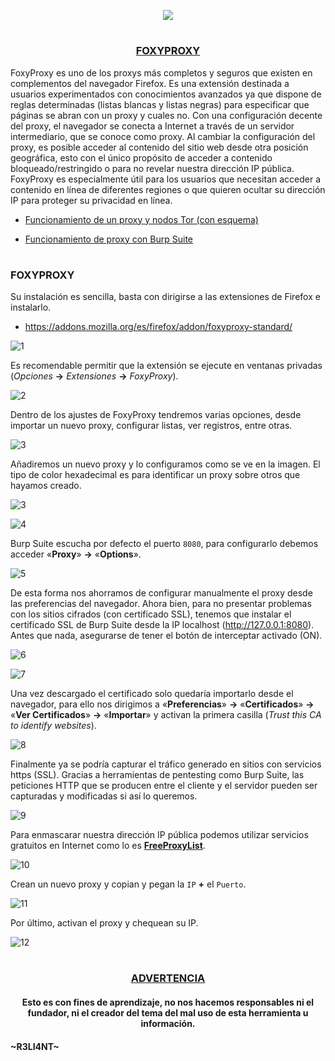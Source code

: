 <p align="center">
  <a href="https://github.com/DenverCoder1/readme-typing-svg"><img src="https://readme-typing-svg.herokuapp.com?size=19&color=13F700&lines=https://readme-typing-svg.herokuapp.com?font=Fira+Code&pause=1000&color=13F700&width=600&lines=Configurar+FoxyProxy+para+Burp+Suite+con+certificado+SSL"></a>
</p>

<h1 align="center"></h1>

<h3 align="center"><ins>FOXYPROXY</ins></h3>

FoxyProxy es uno de los proxys más completos y seguros que existen en complementos del navegador Firefox. Es una extensión destinada a usuarios experimentados con conocimientos avanzados ya que dispone de reglas determinadas (listas blancas y listas negras) para especificar que páginas se abran con un proxy y cuales no. Con una configuración decente del proxy, el navegador se conecta a Internet a través de un servidor intermediario, que se conoce como proxy. Al cambiar la configuración del proxy, es posible acceder al contenido del sitio web desde otra posición geográfica, esto con el único propósito de acceder a contenido bloqueado/restringido o para no revelar nuestra dirección IP pública. FoxyProxy es especialmente útil para los usuarios que necesitan acceder a contenido en línea de diferentes regiones o que quieren ocultar su dirección IP para proteger su privacidad en línea.

- <a href="https://github.com/R3LI4NT/articulos/blob/main/Seguridad/Anonimato/GNU-Linux/proxychains_tor.md">Funcionamiento de un proxy y nodos Tor (con esquema)</a>

- <a href="https://github.com/R3LI4NT/articulos/blob/main/Pentesting/WEB/fileUpload.md">Funcionamiento de proxy con Burp Suite</a>
 
<h1 align="center"></h1>

### FOXYPROXY

Su instalación es sencilla, basta con dirigirse a las extensiones de Firefox e instalarlo.

- https://addons.mozilla.org/es/firefox/addon/foxyproxy-standard/

![1](https://user-images.githubusercontent.com/75953873/212214528-62b6add9-fa9b-4cb3-8fa0-2fe3159308f1.png)

Es recomendable permitir que la extensión se ejecute en ventanas privadas (_Opciones_ **->** _Extensiones_ **->** _FoxyProxy_).

![2](https://user-images.githubusercontent.com/75953873/212215729-c57b191f-50d2-4ba6-9a65-7abcd43b6131.png)

Dentro de los ajustes de FoxyProxy tendremos varias opciones, desde importar un nuevo proxy, configurar listas, ver registros, entre otras.

![3](https://user-images.githubusercontent.com/75953873/212216304-33bd5865-6adb-4a7e-99a2-973a468aca29.png)

Añadiremos un nuevo proxy y lo configuramos como se ve en la imagen. El tipo de color hexadecimal es para identificar un proxy sobre otros que hayamos creado.

![3](https://user-images.githubusercontent.com/75953873/212576414-3a011bfa-f22a-4bb5-bcdf-37442e2befab.png)

![4](https://user-images.githubusercontent.com/75953873/212576576-1c1b61a2-67f0-4934-afa8-7c6f0ad85108.png)

Burp Suite escucha por defecto el puerto `8080`, para configurarlo debemos acceder «**Proxy**» **->** «**Options**».

![5](https://user-images.githubusercontent.com/75953873/212576929-0c32f9eb-f5a4-4102-8c1f-3d265394e81a.png)

De esta forma nos ahorramos de configurar manualmente el proxy desde las preferencias del navegador. Ahora bien, para no presentar problemas con los sitios cifrados (con certificado SSL), tenemos que instalar el certificado SSL de Burp Suite desde la IP localhost (http://127.0.0.1:8080). Antes que nada, asegurarse de tener el botón de interceptar activado (ON).

![6](https://user-images.githubusercontent.com/75953873/212577326-76b5d35e-1dc1-4d8f-b57e-834e882e7d7a.png)

![7](https://user-images.githubusercontent.com/75953873/212577399-9251c23d-a4a2-4ec1-9024-ab898c8de268.png)

Una vez descargado el certificado solo quedaría importarlo desde el navegador, para ello nos dirigimos a «**Preferencias**» **->** «**Certificados**» **->** «**Ver Certificados**» **->** «**Importar**» y activan la primera casilla (_Trust this CA to identify websites_).

![8](https://user-images.githubusercontent.com/75953873/212577663-50c2b092-beaa-4bd4-aa39-1a842940335d.png)

Finalmente ya se podría capturar el tráfico generado en sitios con servicios https (SSL). Gracias a herramientas de pentesting como Burp Suite, las peticiones HTTP que se producen entre el cliente y el servidor pueden ser capturadas y modificadas si así lo queremos.

![9](https://user-images.githubusercontent.com/75953873/212578614-3cc978f1-9e4e-48a2-a428-fd4427b7ced6.png)

Para enmascarar nuestra dirección IP pública podemos utilizar servicios gratuitos en Internet como lo es <a href="https://www.freeproxylists.net/">**FreeProxyList**</a>.

![10](https://user-images.githubusercontent.com/75953873/212580621-e12a0464-1445-432a-ba09-60caf5e40dc2.png)

Crean un nuevo proxy y copian y pegan la `IP` **+** el `Puerto`.

![11](https://user-images.githubusercontent.com/75953873/212580729-73acc124-5ce3-4305-988e-59062946b74f.png)

Por último, activan el proxy y chequean su IP.

![12](https://user-images.githubusercontent.com/75953873/212580809-405f87b8-8440-4641-8064-8b7191360977.png)


<h1 align="center"></h1>

<h3 align="center"><ins>ADVERTENCIA<ins></h3>

<h4 align="center">Esto es con fines de aprendizaje, no nos hacemos responsables ni el fundador, ni el creador del tema del mal uso de esta herramienta u información.</h4>



#### ~R3LI4NT~
